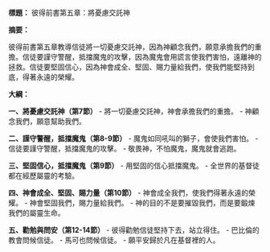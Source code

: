 **標題：** 彼得前書第五章：將憂慮交託神

**摘要：**

彼得前書第五章教導信徒將一切憂慮交託神，因為神顧念我們，願意承擔我們的重擔。信徒要謹守警醒，抵擋魔鬼的攻擊，因為魔鬼會用謊言使我們害怕，遠離神的拯救。信徒要堅固信心，因為神會成全、堅固、賜力量給我們，使我們能堅持到底，得著永遠的榮耀。

**大綱：**

**一、將憂慮交託神（第7節）**
    - 將一切憂慮交託神，神會承擔我們的重擔。
    - 神顧念我們，願意幫助我們。

**二、謹守警醒，抵擋魔鬼（第8-9節）**
    - 魔鬼如同吼叫的獅子，會使我們害怕。
    - 信徒要謹守警醒，抵擋魔鬼的攻擊。
    - 敬畏神，不怕魔鬼，魔鬼就會逃跑。

**三、堅固信心，抵擋魔鬼（第9節）**
    - 用堅固的信心抵擋魔鬼。
    - 全世界的基督徒都在經歷屬靈的考驗。

**四、神會成全、堅固、賜力量（第10節）**
    - 神會成全我們，使我們得著永遠的榮耀。
    - 神會堅固我們，賜力量給我們。
    - 神的目的不是要摧毀我們，而是要鍛煉我們的屬靈生命。

**五、勸勉與問安（第12-14節）**
    - 彼得勸勉信徒堅持下去，站立得住。
    - 巴比倫的教會問候信徒。
    - 馬可也問候信徒。
    - 願平安歸於凡在基督裡的人。